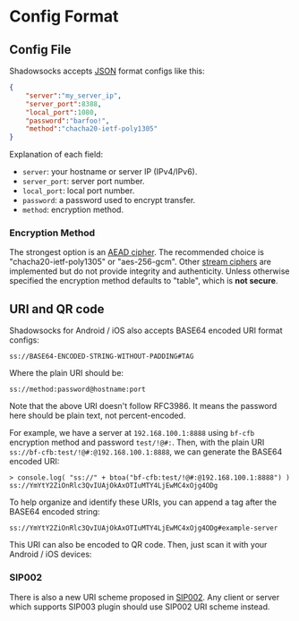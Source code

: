 # Config Format

## Config File

Shadowsocks accepts [JSON] format configs like this:

```json
{
    "server":"my_server_ip",
    "server_port":8388,
    "local_port":1080,
    "password":"barfoo!",
    "method":"chacha20-ietf-poly1305"
}
```

Explanation of each field:

* `server`: your hostname or server IP (IPv4/IPv6).
* `server_port`: server port number.
* `local_port`: local port number.
* `password`: a password used to encrypt transfer.
* `method`: encryption method.

[JSON]: http://www.json.org/

### Encryption Method

The strongest option is an [AEAD cipher](/doc/aead.html). The recommended
choice is "chacha20-ietf-poly1305" or "aes-256-gcm". Other
[stream ciphers](/doc/stream.html) are implemented but do not provide
integrity and authenticity. Unless otherwise specified the encryption method
defaults to "table", which is **not secure**.

## URI and QR code

Shadowsocks for Android / iOS also accepts BASE64 encoded URI format configs:

```
ss://BASE64-ENCODED-STRING-WITHOUT-PADDING#TAG
```	

Where the plain URI should be:

```
ss://method:password@hostname:port
```

Note that the above URI doesn't follow RFC3986. It means the password here should be plain text, not percent-encoded.

For example, we have a server at `192.168.100.1:8888` using `bf-cfb` encryption method and password `test/!@#:`. Then, with the plain URI `ss://bf-cfb:test/!@#:@192.168.100.1:8888`, we can generate the BASE64 encoded URI:

```
> console.log( "ss://" + btoa("bf-cfb:test/!@#:@192.168.100.1:8888") )
ss://YmYtY2ZiOnRlc3QvIUAjOkAxOTIuMTY4LjEwMC4xOjg4ODg
```

To help organize and identify these URIs, you can append a tag after the BASE64 encoded string:

```
ss://YmYtY2ZiOnRlc3QvIUAjOkAxOTIuMTY4LjEwMC4xOjg4ODg#example-server
```

This URI can also be encoded to QR code. Then, just scan it with your Android / iOS devices:

### SIP002

There is also a new URI scheme proposed in <a href="/doc/sip002.html">SIP002</a>. Any client or server which supports SIP003 plugin should use SIP002 URI scheme instead.
